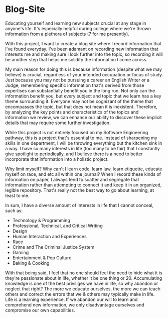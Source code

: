 # Blog-Site

Educating yourself and learning new subjects crucial at any stage in anyone's life. It's especially helpful during college where we're thrown information from a plethora of subjects (7 for me presently).

With this project, I want to create a blog site where I record information that I've found everyday. I've been adamant on recording new information that interests me and making sure I look further into the topic, so recording it will be another step that helps me solidify the information I come across. 

My main reason for doing this is because information (despite what we may believe) is crucial, regardless of your intended occupation or focus of study. Just because you may not be pursuing a career an English Writer or a Judge, remembering specific information that's derived from those expertises can substantially benefit you in the long run.
Not only can the information benefit you, but every subject and topic that we learn has a key theme surrounding it. Everyone may not be cognizant of the theme that encompasses the topic, but that does not mean it is inexistent. Therefore, by analyzing the key points and characteristics of the topics and information we review, we can enhance our ability to discover these implicit details that may require some further investigation.

While this project is not entirely focused on my Software Engineering pathway, this is a project that's essential to me. Instead of sharpening my skills in one department, I will be throwing everything but the kitchen sink in a way. 
I have so many interests in life (too many to be fair) that I constantly give spotlight to periodically, and I believe there is a need to better incorporate that information into a holistic project. 

Why limit myself? Why can't I learn code, learn law, learn etiquette, educate myself on race, and etc all within one journal? 
When I record these kinds of information on paper, I always tend to scatter and segregate that information rather than attempting to connect it and keep it in an organized, legible repository. That's really not the best way to go about learning, at least to me. 

In sum, I have a diverse amount of interests in life that I cannot conceal, such as:
- Technology & Programming
- Professional, Technical, and Critical Writing
- Design 
- Human Interaction and Experiences 
- Race 
- Crime and The Criminal Justice System
- Gaming
- Entertainment & Pop Culture 
- Baking & Cooking

With that being said, I feel that no one should feel the need to hide what it is they're passionate about in life, whether it be one thing or 20. Accumulating knowledge is one of the best priviliges we have in life, so why abandon or neglect that right? The more we educate ourselves, the more we can teach others and correct the errors that we & others may typically make in life. Life is a learning experience. If we abandon our will to learn and comprehend new information, we only disadvantage ourselves and compromise our own capabilities. 
